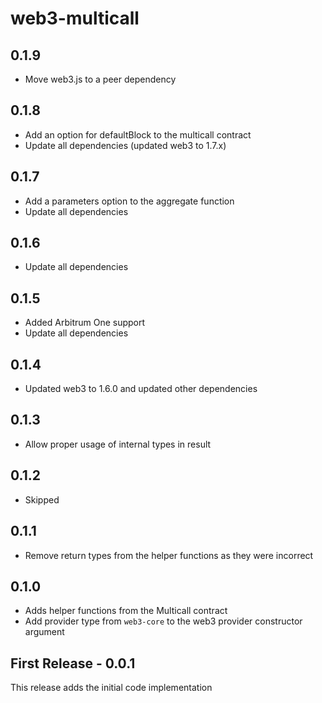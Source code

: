 # web3-multicall

## 0.1.9

- Move web3.js to a peer dependency

## 0.1.8

- Add an option for defaultBlock to the multicall contract
- Update all dependencies (updated web3 to 1.7.x)

## 0.1.7

- Add a parameters option to the aggregate function
- Update all dependencies

## 0.1.6

- Update all dependencies

## 0.1.5

- Added Arbitrum One support
- Update all dependencies

## 0.1.4

- Updated web3 to 1.6.0 and updated other dependencies

## 0.1.3

- Allow proper usage of internal types in result

## 0.1.2

- Skipped

## 0.1.1

- Remove return types from the helper functions as they were incorrect

## 0.1.0

- Adds helper functions from the Multicall contract
- Add provider type from `web3-core` to the web3 provider constructor argument

## First Release - 0.0.1

This release adds the initial code implementation
